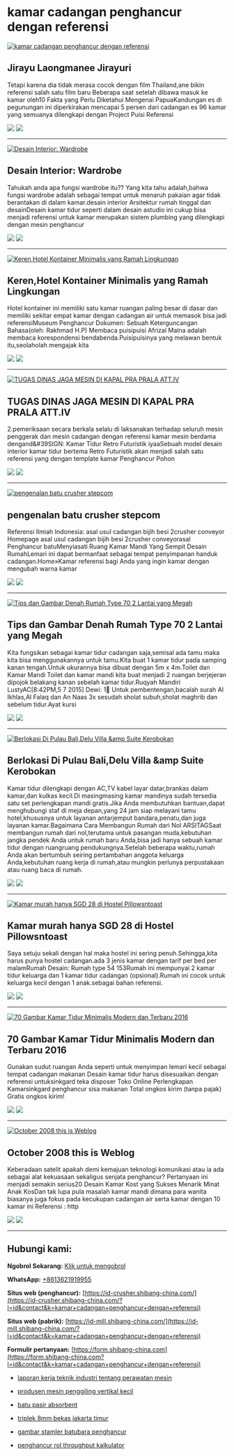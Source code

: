 # kamar cadangan penghancur dengan referensi

<a href="https://swt.shibang-china.com/?l=id&img&k=kamar+cadangan+penghancur+dengan+referensi" target="_blank">![kamar cadangan penghancur dengan referensi](http://static.shibang-china.com/all-800x300/985.jpg)</a>

## Jirayu Laongmanee Jirayuri
Tetapi karena dia tidak merasa cocok dengan film Thailand,ane bikin referensi salah satu film baru Beberapa saat setelah dibawa masuk ke kamar oleh10 Fakta yang Perlu Diketahui Mengenai PapuaKandungan es di pegunungan ini diperkirakan mencapai 5 persen dari cadangan es 96 kamar yang semuanya dilengkapi dengan Project Puisi Referensi


<a href="https://whatsapp.shibangsoft.com/WhatsApp.php" target="_blank" title="WhatsApp">![](http://static.shibang-china.com/icon/whatsapp.png)</a> <a href="https://swt.shibang-china.com/?l=id&icon&k=kamar+cadangan+penghancur+dengan+referensi" target="_blank">![](http://static.shibang-china.com/icon/chat-id.png)</a>

---

<a href="https://swt.shibang-china.com/?l=id&img&k=kamar+cadangan+penghancur+dengan+referensi" target="_blank">![Desain Interior: Wardrobe](http://static.shibang-china.com/all-800x300/220.jpg)</a>

## Desain Interior: Wardrobe
Tahukah anda apa fungsi wardrobe itu?? Yang kita tahu adalah,bahwa fungsi wardrobe adalah sebagai tempat untuk menaruh pakaian agar tidak berantakan di dalam kamar.desain interior Arsitektur rumah tinggal dan desainDesain kamar tidur seperti dalam desain astudio ini cukup bisa menjadi referensi untuk kamar merupakan sistem plumbing yang dilengkapi dengan mesin penghancur


<a href="https://whatsapp.shibangsoft.com/WhatsApp.php" target="_blank" title="WhatsApp">![](http://static.shibang-china.com/icon/whatsapp.png)</a> <a href="https://swt.shibang-china.com/?l=id&icon&k=kamar+cadangan+penghancur+dengan+referensi" target="_blank">![](http://static.shibang-china.com/icon/chat-id.png)</a>

---

<a href="https://swt.shibang-china.com/?l=id&img&k=kamar+cadangan+penghancur+dengan+referensi" target="_blank">![Keren,Hotel Kontainer Minimalis yang Ramah Lingkungan](http://static.shibang-china.com/all-800x300/131.jpg)</a>

## Keren,Hotel Kontainer Minimalis yang Ramah Lingkungan
Hotel kontainer ini memiliki satu kamar ruangan paling besar di dasar dan memiliki sekitar empat kamar dengan cadangan air untuk memasok bisa jadi referensiMuseum Penghancur Dokumen: Sebuah Keterguncangan Bahasa(oleh: Rakhmad H.P) Membaca puisipuisi Afrizal Malna adalah membaca korespondensi bendabenda.Puisipuisinya yang melawan bentuk itu,seolaholah mengajak kita


<a href="https://whatsapp.shibangsoft.com/WhatsApp.php" target="_blank" title="WhatsApp">![](http://static.shibang-china.com/icon/whatsapp.png)</a> <a href="https://swt.shibang-china.com/?l=id&icon&k=kamar+cadangan+penghancur+dengan+referensi" target="_blank">![](http://static.shibang-china.com/icon/chat-id.png)</a>

---

<a href="https://swt.shibang-china.com/?l=id&img&k=kamar+cadangan+penghancur+dengan+referensi" target="_blank">![TUGAS DINAS JAGA MESIN DI KAPAL PRA PRALA ATT.IV](http://static.shibang-china.com/all-800x300/701.jpg)</a>

## TUGAS DINAS JAGA MESIN DI KAPAL PRA PRALA ATT.IV
2.pemeriksaan secara berkala selalu di laksanakan terhadap seluruh mesin penggerak dan mesin cadangan dengan referensi kamar mesin berdama dengand&#39SIGN: Kamar Tidur Retro Futuristik iyaaSebuah model desain interior kamar tidur bertema Retro Futuristik akan menjadi salah satu referensi yang dengan template kamar Penghancur Pohon


<a href="https://whatsapp.shibangsoft.com/WhatsApp.php" target="_blank" title="WhatsApp">![](http://static.shibang-china.com/icon/whatsapp.png)</a> <a href="https://swt.shibang-china.com/?l=id&icon&k=kamar+cadangan+penghancur+dengan+referensi" target="_blank">![](http://static.shibang-china.com/icon/chat-id.png)</a>

---

<a href="https://swt.shibang-china.com/?l=id&img&k=kamar+cadangan+penghancur+dengan+referensi" target="_blank">![pengenalan batu crusher stepcom](http://static.shibang-china.com/all-800x300/528.jpg)</a>

## pengenalan batu crusher stepcom
Referensi Ilmiah Indonesia: asal usul cadangan bijih besi 2crusher conveyor Homepage asal usul cadangan bijih besi 2crusher conveyorasal Penghancur batuMenyiasati Ruang Kamar Mandi Yang Sempit Desain RumahLemari ini dapat bermanfaat sebagai tempat penyimpanan handuk cadangan.Home»Kamar referensi bagi Anda yang ingin kamar dengan mengubah warna kamar


<a href="https://whatsapp.shibangsoft.com/WhatsApp.php" target="_blank" title="WhatsApp">![](http://static.shibang-china.com/icon/whatsapp.png)</a> <a href="https://swt.shibang-china.com/?l=id&icon&k=kamar+cadangan+penghancur+dengan+referensi" target="_blank">![](http://static.shibang-china.com/icon/chat-id.png)</a>

---

<a href="https://swt.shibang-china.com/?l=id&img&k=kamar+cadangan+penghancur+dengan+referensi" target="_blank">![Tips dan Gambar Denah Rumah Type 70 2 Lantai yang Megah](http://static.shibang-china.com/all-800x300/1026.jpg)</a>

## Tips dan Gambar Denah Rumah Type 70 2 Lantai yang Megah
Kita fungsikan sebagai kamar tidur cadangan saja,semisal ada tamu maka kita bisa menggunakannya untuk tamu.Kita buat 1 kamar tidur pada samping kanan tengah.Untuk ukurannya bisa dibuat dengan 5m x 4m.Toilet dan Kamar Mandi Toilet dan kamar mandi kita buat menjadi 2 ruangan berjejeran dipojok belakang kanan sebelah kamar tidur.Ruqyah Mandiri LustyAC[8:42PM,5 7 2015] Dewi: 1⃣ Untuk pembentengan,bacalah surah Al Ikhlas,Al Falaq dan An Naas 3x sesudah sholat subuh,sholat maghrib dan sebelum tidur.Ayat kursi


<a href="https://whatsapp.shibangsoft.com/WhatsApp.php" target="_blank" title="WhatsApp">![](http://static.shibang-china.com/icon/whatsapp.png)</a> <a href="https://swt.shibang-china.com/?l=id&icon&k=kamar+cadangan+penghancur+dengan+referensi" target="_blank">![](http://static.shibang-china.com/icon/chat-id.png)</a>

---

<a href="https://swt.shibang-china.com/?l=id&img&k=kamar+cadangan+penghancur+dengan+referensi" target="_blank">![Berlokasi Di Pulau Bali,Delu Villa &amp Suite Kerobokan](http://static.shibang-china.com/all-800x300/507.jpg)</a>

## Berlokasi Di Pulau Bali,Delu Villa &amp Suite Kerobokan
Kamar tidur dilengkapi dengan AC,TV kabel layar datar,brankas dalam kamar,dan kulkas kecil.Di masingmasing kamar mandinya sudah tersedia satu set perlengkapan mandi gratis.Jika Anda membutuhkan bantuan,dapat menghubungi staf di meja depan,yang 24 jam siap melayani tamu hotel,khususnya untuk layanan antarjemput bandara,penatu,dan juga layanan kamar.Bagaimana Cara Membangun Rumah dari Nol ARSITAGSaat membangun rumah dari nol,terutama untuk pasangan muda,kebutuhan jangka pendek Anda untuk rumah baru Anda,bisa jadi hanya sebuah kamar tidur dengan ruangruang pendukungnya.Setelah beberapa waktu,rumah Anda akan bertumbuh seiring pertambahan anggota keluarga Anda,kebutuhan ruang kerja di rumah,atau mungkin perlunya perpustakaan atau ruang baca di rumah.


<a href="https://whatsapp.shibangsoft.com/WhatsApp.php" target="_blank" title="WhatsApp">![](http://static.shibang-china.com/icon/whatsapp.png)</a> <a href="https://swt.shibang-china.com/?l=id&icon&k=kamar+cadangan+penghancur+dengan+referensi" target="_blank">![](http://static.shibang-china.com/icon/chat-id.png)</a>

---

<a href="https://swt.shibang-china.com/?l=id&img&k=kamar+cadangan+penghancur+dengan+referensi" target="_blank">![Kamar murah hanya SGD 28 di Hostel Pillowsntoast](http://static.shibang-china.com/all-800x300/1192.jpg)</a>

## Kamar murah hanya SGD 28 di Hostel Pillowsntoast
Saya setuju sekali dengan hal maka hostel ini sering penuh.Sehingga,kita harus punya hostel cadangan.ada 3 jenis kamar dengan tarif per bed per malamRumah Desain: Rumah type 54 153Rumah ini mempunyai 2 kamar tidur keluarga dan 1 kamar tidur cadangan (opsional).Rumah ini cocok untuk keluarga kecil dengan 1 anak.sebagai bahan referensi.


<a href="https://whatsapp.shibangsoft.com/WhatsApp.php" target="_blank" title="WhatsApp">![](http://static.shibang-china.com/icon/whatsapp.png)</a> <a href="https://swt.shibang-china.com/?l=id&icon&k=kamar+cadangan+penghancur+dengan+referensi" target="_blank">![](http://static.shibang-china.com/icon/chat-id.png)</a>

---

<a href="https://swt.shibang-china.com/?l=id&img&k=kamar+cadangan+penghancur+dengan+referensi" target="_blank">![70 Gambar Kamar Tidur Minimalis Modern dan Terbaru 2016](http://static.shibang-china.com/all-800x300/881.jpg)</a>

## 70 Gambar Kamar Tidur Minimalis Modern dan Terbaru 2016
Gunakan sudut ruangan Anda seperti untuk menyimpan lemari kecil sebagai tempat cadangan makanan Desain kamar tidur harus disesuaikan dengan referensi untuksinkgard teka disposer Toko Online Perlengkapan Kamarsinkgard penghancur sisa makanan Total ongkos kirim (tanpa pajak) Gratis ongkos kirim!


<a href="https://whatsapp.shibangsoft.com/WhatsApp.php" target="_blank" title="WhatsApp">![](http://static.shibang-china.com/icon/whatsapp.png)</a> <a href="https://swt.shibang-china.com/?l=id&icon&k=kamar+cadangan+penghancur+dengan+referensi" target="_blank">![](http://static.shibang-china.com/icon/chat-id.png)</a>

---

<a href="https://swt.shibang-china.com/?l=id&img&k=kamar+cadangan+penghancur+dengan+referensi" target="_blank">![October 2008 this is Weblog](http://static.shibang-china.com/all-800x300/138.jpg)</a>

## October 2008 this is Weblog
Keberadaan satelit apakah demi kemajuan teknologi komunikasi atau ia ada sebagai alat kekuasaan sekaligus senjata penghancur? Pertanyaan ini menjadi semakin serius20 Desain Kamar Kost yang Sukses Menarik Minat Anak KosDan tak lupa pula masalah kamar mandi dimana para wanita biasanya juga fokus pada kecukupan cadangan air serta kamar dengan 10 kamar ini Referensi : http


<a href="https://whatsapp.shibangsoft.com/WhatsApp.php" target="_blank" title="WhatsApp">![](http://static.shibang-china.com/icon/whatsapp.png)</a> <a href="https://swt.shibang-china.com/?l=id&icon&k=kamar+cadangan+penghancur+dengan+referensi" target="_blank">![](http://static.shibang-china.com/icon/chat-id.png)</a>

---
## Hubungi kami:

**Ngobrol Sekarang:** [Klik untuk mengobrol](https://swt.shibang-china.com?l=id&contact&k=kamar+cadangan+penghancur+dengan+referensi)

**WhatsApp:**  [+8613621919955](https://whatsapp.shibangsoft.com/WhatsApp.php)

**Situs web (penghancur):** [https://id-crusher.shibang-china.com/](https://id-crusher.shibang-china.com/?l=id&contact&k=kamar+cadangan+penghancur+dengan+referensi)

**Situs web (pabrik):** [https://id-mill.shibang-china.com/](https://id-mill.shibang-china.com/?l=id&contact&k=kamar+cadangan+penghancur+dengan+referensi)

**Formulir pertanyaan:** [https://form.shibang-china.com](https://form.shibang-china.com?l=id&contact&k=kamar+cadangan+penghancur+dengan+referensi)

* [laporan kerja teknik industri tentang perawatan mesin](../36/laporan%20kerja%20teknik%20industri%20tentang%20perawatan%20mesin.md)

* [produsen mesin penggiling vertikal kecil](../34/produsen%20mesin%20penggiling%20vertikal%20kecil.md)

* [batu pasir absorbent](../40/batu%20pasir%20absorbent.md)

* [triplek 8mm bekas jakarta timur](../35/triplek%208mm%20bekas%20jakarta%20timur.md)

* [gambar stamler batubara penghancur](../33/gambar%20stamler%20batubara%20penghancur.md)

* [penghancur rol throughput kalkulator](../31/penghancur%20rol%20throughput%20kalkulator.md)